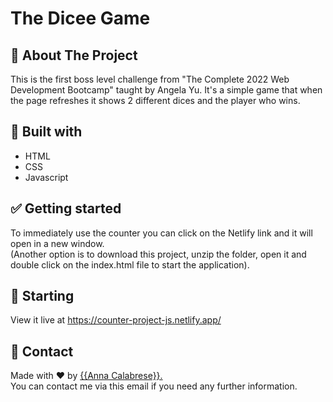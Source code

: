 # The Dicee Game

## :dart: About The Project ##
This is the first boss level challenge from "The Complete 2022 Web Development Bootcamp" taught by Angela Yu. It's a simple game that when the page refreshes it shows 2 different
dices and the player who wins.
 
## :rocket: Built with ##
- HTML
- CSS
- Javascript

## :white_check_mark: Getting started ##
To immediately use the counter you can click on the Netlify link and it will open in a new window. <br>
(Another option is to download this project, unzip the folder, open it and double click on the index.html file to start the application).


## :checkered_flag: Starting ##
View it live at <a href src="https://counter-project-js.netlify.app/">https://counter-project-js.netlify.app/</a>


## :memo: Contact ##

Made with :heart: by <a href="mailto:annacalabrese98@gmail.com" target="_blank">{{Anna Calabrese}}.</a> <br>
You can contact me via this email if you need any further information.
